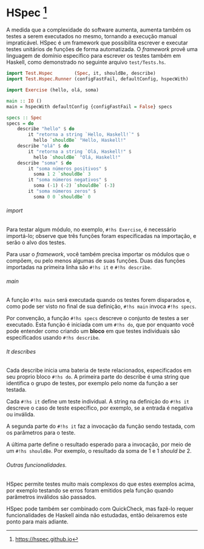 # HSpec [^hspec]
A medida que a complexidade do software aumenta, aumenta também os testes a serem executados no mesmo, tornando a execução manual impraticável.
HSpec é um framework que possibilita escrever e executar testes unitários de funções de forma automatizada.
O *framework* provê uma linguagem de domínio específico para escrever os testes também em Haskell, como demonstrado no seguinte arquivo `test/Tests.hs`.

```hs
import Test.Hspec        (Spec, it, shouldBe, describe)
import Test.Hspec.Runner (configFastFail, defaultConfig, hspecWith)

import Exercise (hello, olá, soma)

main :: IO ()
main = hspecWith defaultConfig {configFastFail = False} specs

specs :: Spec
specs = do
    describe "hello" $ do
        it "retorna a string `Hello, Haskell!`" $
          hello `shouldBe` "Hello, Haskell!"
    describe "olá" $ do
        it "retorna a string `Olá, Haskell!" $
          hello `shouldBe` "Olá, Haskell!"
    describe "soma" $ do
        it "soma números positivos" $
          soma 1 2 `shouldBe` 3
        it "soma números negativos" $
          soma (-1) (-2) `shouldBe` (-3)
        it "soma números zeros" $
          soma 0 0 `shouldBe` 0
```

###### import
Para testar algum módulo, no exemplo, `#!hs Exercise`, é necessário importá-lo;
observe que três funções foram especificadas na importação, e serão o alvo dos testes.

Para usar o *framework*, você também precisa importar os módulos que o compõem, ou pelo menos algumas de suas funções.
Duas das funções importadas na primeira linha são `#!hs it` e `#!hs describe`.

###### main
A função `#!hs main` será executada quando os testes forem disparados e, como pode ser visto no final de sua definição, `#!hs main` invoca `#!hs specs`.

Por convenção, a função `#!hs specs` descreve o conjunto de testes a ser executado.
Esta função é iniciada com um `#!hs do`, que por enquanto você pode entender como criando um **bloco** em que testes individuais são especificados usando  `#!hs describe`.

###### It describes

Cada describe inicia uma bateria de teste relacionados, especificados em seu proprio bloco `#!hs do`.
A primeira parte do describe é uma string que identifica o grupo de testes, por exemplo pelo nome da função a ser testada.

Cada `#!hs it` define um teste individual.
A string na definição do `#!hs it` descreve o caso de teste específico, por exemplo, se a entrada é negativa ou inválida.

A segunda parte do `#!hs it` faz a invocação da função sendo testada, com os parâmetros para o teste.

A última parte define o resultado esperado para a invocação, por meio de um `#!hs shouldBe`. Por exemplo, o resultado da soma de 1 e 1 *should be* 2.

###### Outras funcionalidades.
HSpec permite testes muito mais complexos do que estes exemplos acima, por exemplo testando se erros foram emitidos pela função quando parâmetros inválidos são passados.

HSpec pode também ser combinado com QuickCheck, mas fazê-lo requer funcionalidades de Haskell ainda não estudadas, então deixaremos este ponto para mais adiante.


[^hspec]: https://hspec.github.io